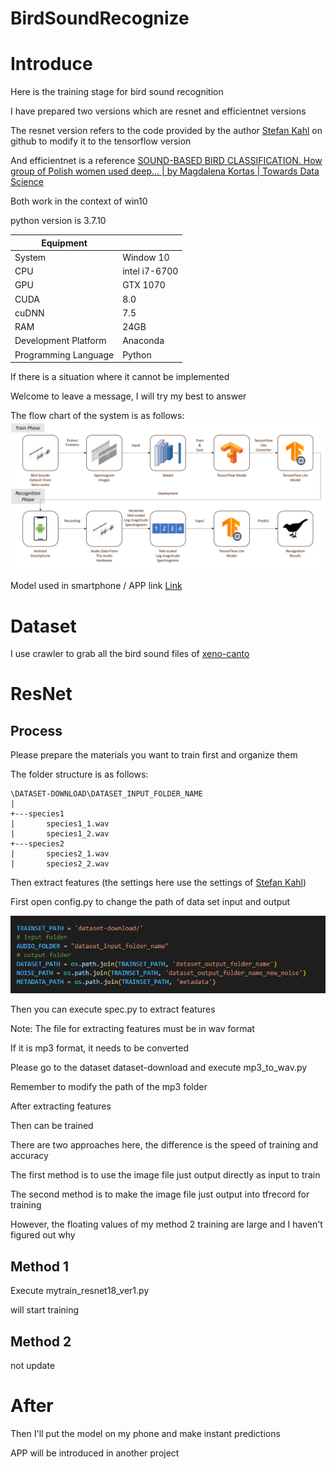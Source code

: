 # BirdSoundRecognize
# Introduce

Here is the training stage for bird sound recognition

I have prepared two versions which are resnet and efficientnet versions

The resnet version refers to the code provided by the author [Stefan Kahl](https://github.com/kahst/BirdCLEF-Baseline) on github to modify it to the tensorflow version

And efficientnet is a reference [SOUND-BASED BIRD CLASSIFICATION. How group of Polish women used deep… | by Magdalena Kortas | Towards Data Science](https://towardsdatascience.com/sound-based-bird-classification-965d0ecacb2b)

Both work in the context of win10

python version is 3.7.10

| Equipment             |           |
|-----------------------|-----------|
| System                | Window 10 |
| CPU                   | intel i7-6700   |
| GPU                   | GTX 1070  |
| CUDA                  | 8.0       |
| cuDNN                 | 7.5       |
| RAM                   | 24GB      |
| Development Platform  | Anaconda  |
| Programming Language  | Python    |



If there is a situation where it cannot be implemented

Welcome to leave a message, I will try my best to answer

The flow chart of the system is as follows:
![alt text](image/model%20flow%20chart.png "dataset_path")

Model used in smartphone / APP link [Link](https://github.com/Bobo100/BirdSoundRecognizeAPP)

# Dataset

I use crawler to grab all the bird sound files of [xeno-canto](https://xeno-canto.org/)

# ResNet

## Process

Please prepare the materials you want to train first and organize them

The folder structure is as follows:

```livescript
\DATASET-DOWNLOAD\DATASET_INPUT_FOLDER_NAME
|
+---species1
|       species1_1.wav
|       species1_2.wav     
+---species2
|       species2_1.wav
|       species2_2.wav
```


Then extract features (the settings here use the settings of [Stefan Kahl](https://github.com/kahst/BirdCLEF-Baseline))

First open config.py to change the path of data set input and output

![alt text](image/config%20folder%20path.PNG "dataset_path")

Then you can execute spec.py to extract features

Note: The file for extracting features must be in wav format

If it is mp3 format, it needs to be converted

Please go to the dataset dataset-download and execute mp3_to_wav.py

Remember to modify the path of the mp3 folder

After extracting features

Then can be trained

There are two approaches here, the difference is the speed of training and accuracy

The first method is to use the image file just output directly as input to train

The second method is to make the image file just output into tfrecord for training

However, the floating values of my method 2 training are large and I haven't figured out why


## Method 1
Execute mytrain_resnet18_ver1.py

will start training

## Method 2

not update

# After

Then I'll put the model on my phone and make instant predictions

APP will be introduced in another project